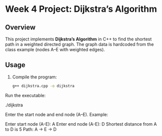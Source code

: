 # Week 4 Project: Dijkstra’s Algorithm

## Overview
This project implements **Dijkstra’s Algorithm** in C++ to find the shortest path in a weighted directed graph. The graph data is hardcoded from the class example (nodes A–E with weighted edges).

## Usage
1. Compile the program:
   ```bash
   g++ dijkstra.cpp -o dijkstra
Run the executable:

./dijkstra


Enter the start node and end node (A–E).
Example:

Enter start node (A-E): A
Enter end node (A-E): D
Shortest distance from A to D is 5
Path: A -> E -> D